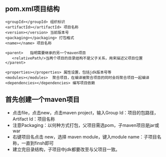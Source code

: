 ## pom.xml项目结构
```
<groupId></groupId> 组织标识
<artifactId></artifactId> 项目名称
<version></version> 当前版本号
<packaging></packaging> 打包格式
<name></name> 项目名称  

<parent>   指明需要继承的另一个maven项目
   <relativePath/>当两个项目的目录结构不是父子关系，用来描述父项目位置
</parent> 

<properties></properties> 属性设置，包括jdk版本号等
<modules></modules>  聚合项目，在编译被聚合项目的同时会将聚合项目一起编译
<dependencies></dependencies> 编写项目依赖
```

## 首先创建一个maven项目
- 点击file，点击new，点击maven project，输入Group Id：项目的包路径，Artifact Id：项目名称
- 注意Packaging：以何种方式打包，父项目需选pom，子maven项目是jar或war
- 右键项目名点击 new，选择 maven module，键入module name：子项目名称，一直到finsh即可
- 建立完目录结构，子项目中jdk都要改至与父项目一致。
